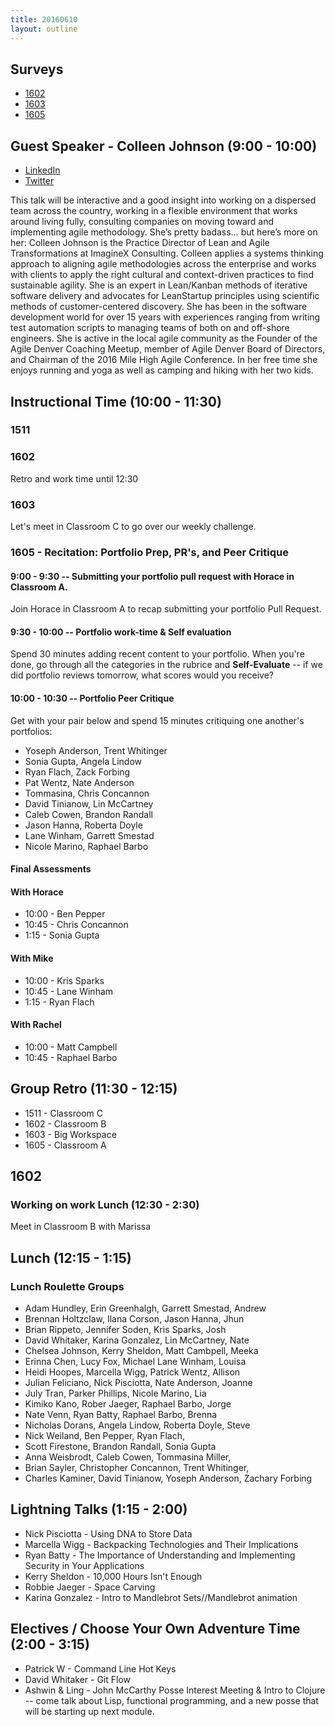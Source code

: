 ```yaml
---
title: 20160610
layout: outline
---
```


## Surveys

* [1602](https://docs.google.com/forms/d/1PzI03bNGTqlxeTMCgYtCVJYudrx0yLcoVymzWVnZ2VQ/viewform)
* [1603](https://docs.google.com/forms/d/1vKHkb_g8oTQKnte6rYq6yQdZ8NPH_rYVdCCF7_x2lmk/viewform)
* [1605](http://goo.gl/forms/Lq4tIPj9XqFde3Fo2)

## Guest Speaker - Colleen Johnson (9:00 - 10:00)
* [LinkedIn](https://www.linkedin.com/in/colleenvoelschow)
* [Twitter](https://twitter.com/scrumhive)

This talk will be interactive and a good insight into working on a dispersed team across the country, working in a flexible environment that works around living fully, consulting companies on moving toward and implementing agile methodology. She’s pretty badass… but here’s more on her:
Colleen Johnson is the Practice Director of Lean and Agile Transformations at ImagineX Consulting. Colleen applies a systems thinking approach to aligning agile methodologies across the enterprise and works with clients to apply the right cultural and context-driven practices to find sustainable agility. She is an expert in Lean/Kanban methods of iterative software delivery and advocates for LeanStartup principles using scientific methods of customer-centered discovery. She has been in the software development world for over 15 years with experiences ranging from writing test automation scripts to managing teams of both on and off-shore engineers. She is active in the local agile community as the Founder of the Agile Denver Coaching Meetup, member of Agile Denver Board of Directors, and Chairman of the 2016 Mile High Agile Conference. In her free time she enjoys running and yoga as well as camping and hiking with her two kids.

## Instructional Time (10:00 - 11:30)

### 1511

### 1602

Retro and work time until 12:30

### 1603
 Let's meet in Classroom C to go over our weekly challenge.

### 1605 - Recitation: Portfolio Prep, PR's, and Peer Critique

#### 9:00 - 9:30 -- Submitting your portfolio pull request with Horace in Classroom A.

Join Horace in Classroom A to recap submitting your portfolio Pull Request.

#### 9:30 - 10:00 -- Portfolio work-time & Self evaluation

Spend 30 minutes adding recent content to your portfolio. When you're done, go through
all the categories in the rubrice and **Self-Evaluate** -- if we did portfolio reviews
tomorrow, what scores would you receive?

#### 10:00 - 10:30 -- Portfolio Peer Critique

Get with your pair below and spend 15 minutes critiquing one another's portfolios:

* Yoseph Anderson, Trent Whitinger
* Sonia Gupta, Angela Lindow
* Ryan Flach, Zack Forbing
* Pat Wentz, Nate Anderson
* Tommasina, Chris Concannon
* David Tinianow, Lin McCartney
* Caleb Cowen, Brandon Randall
* Jason Hanna, Roberta Doyle
* Lane Winham, Garrett Smestad
* Nicole Marino, Raphael Barbo

#### Final Assessments

#### With Horace

* 10:00 - Ben Pepper
* 10:45 - Chris Concannon
* 1:15 - Sonia Gupta

#### With Mike

* 10:00 - Kris Sparks
* 10:45 - Lane Winham
* 1:15 -  Ryan Flach

#### With Rachel

* 10:00 - Matt Campbell
* 10:45 - Raphael Barbo

## Group Retro (11:30 - 12:15)

* 1511 - Classroom C
* 1602 - Classroom B
* 1603 - Big Workspace
* 1605 - Classroom A

## 1602

### Working on work Lunch (12:30 - 2:30)

Meet in Classroom B with Marissa

## Lunch (12:15 - 1:15)

### Lunch Roulette Groups

* Adam Hundley, Erin Greenhalgh, Garrett Smestad, Andrew
* Brennan Holtzclaw, Ilana Corson, Jason Hanna, Jhun
* Brian Rippeto, Jennifer Soden, Kris Sparks, Josh
* David Whitaker, Karina Gonzalez, Lin McCartney, Nate
* Chelsea Johnson, Kerry Sheldon, Matt Cambpell, Meeka
* Erinna Chen, Lucy Fox, Michael Lane Winham, Louisa
* Heidi Hoopes, Marcella Wigg, Patrick Wentz, Allison
* Julian Feliciano, Nick Pisciotta, Nate Anderson, Joanne
* July Tran, Parker Phillips, Nicole Marino, Lia
* Kimiko Kano, Rober Jaeger, Raphael Barbo, Jorge
* Nate Venn, Ryan Batty, Raphael Barbo, Brenna
* Nicholas Dorans, Angela Lindow, Roberta Doyle, Steve
* Nick Weiland, Ben Pepper, Ryan Flach,
* Scott Firestone, Brandon Randall, Sonia Gupta
* Anna Weisbrodt, Caleb Cowen, Tommasina Miller,
* Brian Sayler, Christopher Concannon, Trent Whitinger,
* Charles Kaminer, David Tinianow, Yoseph Anderson, Zachary Forbing


## Lightning Talks (1:15 - 2:00)

  * Nick Pisciotta - Using DNA to Store Data
  * Marcella Wigg - Backpacking Technologies and Their Implications
  * Ryan Batty - The Importance of Understanding and Implementing Security in Your Applications
  * Kerry Sheldon - 10,000 Hours Isn't Enough
  * Robbie Jaeger - Space Carving
  * Karina Gonzalez - Intro to Mandlebrot Sets//Mandlebrot animation

## Electives / Choose Your Own Adventure Time (2:00 - 3:15)

  * Patrick W - Command Line Hot Keys
  * David Whitaker - Git Flow
  * Ashwin & Ling - John McCarthy Posse Interest Meeting & Intro to Clojure -- come talk about Lisp, functional programming, and a new posse that will be starting up next module.
